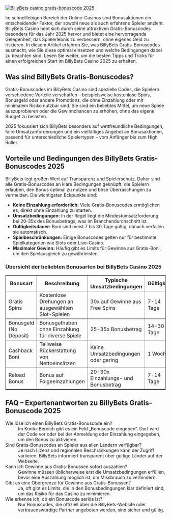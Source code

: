 [![BillyBets casino gratis-bonuscode 2025](https://123-caf.pages.dev/gitsignup.png)](https://vrmoo.ru/Bt82HjjY)

<div>   <p>Im schnelllebigen Bereich der Online-Casinos sind Bonusaktionen ein entscheidender Faktor, der sowohl neue als auch erfahrene Spieler anzieht. BillyBets Casino hebt sich durch seine attraktiven Gratis-Bonuscodes besonders für das Jahr 2025 hervor und bietet eine hervorragende Gelegenheit, das Spielerlebnis zu verbessern, ohne eigenes Geld zu riskieren. In diesem Artikel erfahren Sie, was BillyBets Gratis-Bonuscodes ausmacht, wie Sie diese optimal einsetzen und welche Bedingungen dabei zu beachten sind. Lesen Sie weiter, um die besten Tipps und Tricks für einen erfolgreichen Start im BillyBets Casino 2025 zu erhalten.</p>  <h2>Was sind BillyBets Gratis-Bonuscodes?</h2>   <p>Gratis-Bonuscodes im BillyBets Casino sind spezielle Codes, die Spielern verschiedene Vorteile verschaffen – beispielsweise kostenlose Spins, Bonusgeld oder andere Promotions, die ohne Einzahlung oder mit minimalem Risiko nutzbar sind. Sie sind ein beliebtes Mittel, um neue Spiele auszuprobieren oder die Gewinnchancen zu erhöhen, ohne das eigene Budget zu belasten.</p>   <p>2025 fokussiert sich BillyBets besonders auf wettfreundliche Bedingungen, faire Umsatzanforderungen und ein vielfältiges Angebot an Bonusaktionen, passend für unterschiedliche Spielertypen – vom Anfänger bis zum High Roller.</p>  <h2>Vorteile und Bedingungen des BillyBets Gratis-Bonuscodes 2025</h2>   <p>BillyBets legt großen Wert auf Transparenz und Spielerschutz. Daher sind alle Gratis-Bonuscodes an klare Bedingungen geknüpft, die Spielern erlauben, den Bonus optimal zu nutzen und böse Überraschungen zu vermeiden. Die wichtigsten Eckpunkte sind:</p>   <ul>   <li><strong>Keine Einzahlung erforderlich:</strong> Viele Gratis-Bonuscodes ermöglichen es, direkt ohne Einzahlung zu starten.</li>   <li><strong>Umsatzbedingungen:</strong> In der Regel liegt die Mindestumsatzforderung bei 20-35x des Bonusbetrags, was im Branchendurchschnitt ist.</li>   <li><strong>Gültigkeitsdauer:</strong> Boni sind meist 7 bis 30 Tage gültig, danach verfallen sie automatisch.</li>   <li><strong>Spielbeschränkungen:</strong> Einige Bonuscodes gelten nur für bestimmte Spielkategorien wie Slots oder Live-Casino.</li>   <li><strong>Maximaler Gewinn:</strong> Häufig gibt es Limits für Gewinne aus Gratis-Boni, um den Spielausgleich zu gewährleisten.</li>   </ul>  <h3>Übersicht der beliebten Bonusarten bei BillyBets Casino 2025</h3>   <table border="1" cellpadding="5" cellspacing="0">   <thead>   <tr>   <th>Bonusart</th>   <th>Beschreibung</th>   <th>Typische Umsatzbedingungen</th>   <th>Gültigkeit</th>   </tr>   </thead>   <tbody>   <tr>   <td>Gratis Spins</td>   <td>Kostenlose Drehungen an ausgewählten Slot-Spielen</td>   <td>30x auf Gewinne aus Free Spins</td>   <td>7-14 Tage</td>   </tr>   <tr>   <td>Bonusgeld (No Deposit)</td>   <td>Bonusguthaben ohne Einzahlung für diverse Spiele</td>   <td>25-35x Bonusbetrag</td>   <td>14-30 Tage</td>   </tr>   <tr>   <td>Cashback Boni</td>   <td>Teilweise Rückerstattung von Nettoeinsätzen</td>   <td>Keine Umsatzbedingungen oder gering</td>   <td>1 Woche</td>   </tr>   <tr>   <td>Reload Bonus</td>   <td>Bonus auf Folgeeinzahlungen</td>   <td>20-30x Einzahlungs- und Bonusbetrag</td>   <td>7-14 Tage</td>   </tr>   </tbody>   </table>  <h2>FAQ – Expertenantworten zu BillyBets Gratis-Bonuscode 2025</h2>   <dl>   <dt>Wie löse ich einen BillyBets Gratis-Bonuscode ein?</dt>   <dd>Im Konto-Bereich gibt es ein Feld „Bonuscode eingeben“. Dort wird der Code vor oder bei der Anmeldung oder Einzahlung eingegeben, um den Bonus zu aktivieren.</dd>      <dt>Sind Gratis-Bonuscodes an Spieler aus allen Ländern verfügbar?</dt>   <dd>Je nach Lizenz und regionalen Beschränkungen kann der Zugriff variieren. BillyBets informiert transparent über gültige Länder auf der Webseite.</dd>      <dt>Kann ich Gewinne aus Gratis-Bonussen sofort auszahlen?</dt>   <dd>Gewinne müssen üblicherweise erst die Umsatzbedingungen erfüllen, bevor eine Auszahlung möglich ist, um Missbrauch zu verhindern.</dd>      <dt>Gibt es eine Obergrenze für Gewinne aus Gratis-Bonussen?</dt>   <dd>Ja, oft gibt es Limits, die in den Bonusbedingungen klar definiert sind, um das Risiko für das Casino zu minimieren.</dd>      <dt>Wie erkenne ich, ob ein Bonuscode seriös ist?</dt>   <dd>Nur Bonuscodes, die offiziell über die BillyBets-Website oder vertrauenswürdige Partner angeboten werden, sind sicher und gültig.</dd>   </dl>   </div>